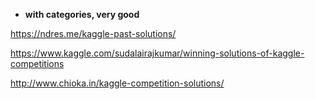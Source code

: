 
- **with categories, very good**

https://ndres.me/kaggle-past-solutions/


https://www.kaggle.com/sudalairajkumar/winning-solutions-of-kaggle-competitions

http://www.chioka.in/kaggle-competition-solutions/

